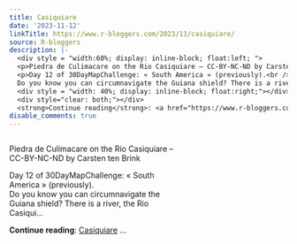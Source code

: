 ```yaml
---
title: Casiquiare
date: '2023-11-12'
linkTitle: https://www.r-bloggers.com/2023/11/casiquiare/
source: R-bloggers
description: |-
  <div style = "width:60%; display: inline-block; float:left; ">
  <p>Piedra de Culimacare on the Rio Casiquiare – CC-BY-NC-ND by Carsten ten Brink</p>
  <p>Day 12 of 30DayMapChallenge: « South America » (previously).<br />
  Do you know you can circumnavigate the Guiana shield? There is a river, the Rio Casiqui...</p></div>
  <div style = "width: 40%; display: inline-block; float:right;"></div>
  <div style="clear: both;"></div>
  <strong>Continue reading</strong>: <a href="https://www.r-bloggers.com/2023/11/casiquiare/">Casiquiare</a> ...
disable_comments: true
---
```

<div style = "width:60%; display: inline-block; float:left; ">
<p>Piedra de Culimacare on the Rio Casiquiare – CC-BY-NC-ND by Carsten ten Brink</p>
<p>Day 12 of 30DayMapChallenge: « South America » (previously).<br />
Do you know you can circumnavigate the Guiana shield? There is a river, the Rio Casiqui...</p></div>
<div style = "width: 40%; display: inline-block; float:right;"></div>
<div style="clear: both;"></div>
<strong>Continue reading</strong>: <a href="https://www.r-bloggers.com/2023/11/casiquiare/">Casiquiare</a> ...